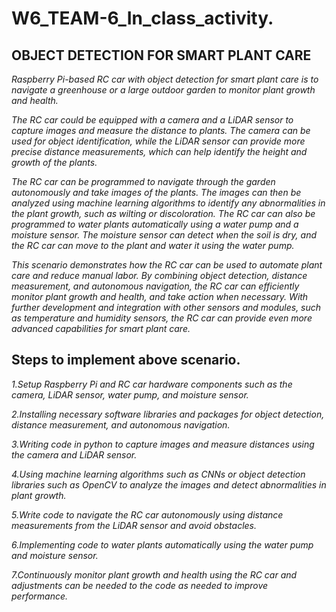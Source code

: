# W6_TEAM-6_In_class_activity.

## OBJECT DETECTION FOR SMART PLANT CARE
*Raspberry Pi-based RC car with object detection for smart plant care is to navigate a greenhouse or a large outdoor garden to monitor plant growth and health.*

*The RC car could be equipped with a camera and a LiDAR sensor to capture images and measure the distance to plants. The camera can be used for object identification, while the LiDAR sensor can provide more precise distance measurements, which can help identify the height and growth of the plants.*

*The RC car can be programmed to navigate through the garden autonomously and take images of the plants. The images can then be analyzed using machine learning algorithms to identify any abnormalities in the plant growth, such as wilting or discoloration. The RC car can also be programmed to water plants automatically using a water pump and a moisture sensor. The moisture sensor can detect when the soil is dry, and the RC car can move to the plant and water it using the water pump.*

*This scenario demonstrates how the RC car can be used to automate plant care and reduce manual labor. By combining object detection, distance measurement, and autonomous navigation, the RC car can efficiently monitor plant growth and health, and take action when necessary. With further development and integration with other sensors and modules, such as temperature and humidity sensors, the RC car can provide even more advanced capabilities for smart plant care.*

## Steps to implement above scenario.
*1.Setup Raspberry Pi and RC car hardware components such as the camera, LiDAR sensor, water pump, and moisture sensor.*

*2.Installing necessary software libraries and packages for object detection, distance measurement, and autonomous navigation.*

*3.Writing code in python  to capture images and measure distances using the camera and LiDAR sensor.*

*4.Using machine learning algorithms such as CNNs or object detection libraries such as OpenCV to analyze the images and detect abnormalities in plant growth.*

*5.Write code to navigate the RC car autonomously using distance measurements from the LiDAR sensor and avoid obstacles.*

*6.Implementing code to water plants automatically using the water pump and moisture sensor.*

*7.Continuously monitor plant growth and health using the RC car and  adjustments can be needed to the code as needed to improve performance.*
